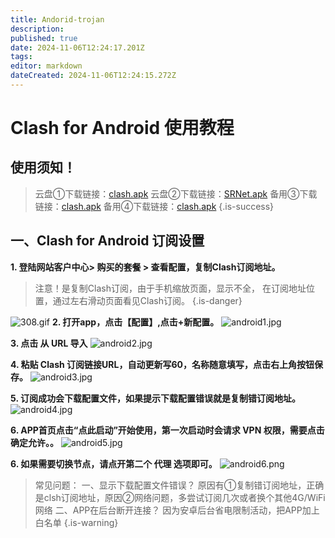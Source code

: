 ```yaml
---
title: Andorid-trojan
description: 
published: true
date: 2024-11-06T12:24:17.201Z
tags: 
editor: markdown
dateCreated: 2024-11-06T12:24:15.272Z
---
```


# Clash for Android 使用教程
## 使用须知！


> 云盘①下载链接：[clash.apk](/trojan/clash_for_android.apk)
云盘②下载链接：[SRNet.apk](https://www.sspro.org/modules/servers/AppServer/com.ssronline.srnet-Signed.apk)
备用③下载链接：[clash.apk](https://device.helpsme.org/s/iaKcKLbEqQqzgqA)
备用④下载链接：[clash.apk](https://s1.helpsme.org/clash-android.apk)
{.is-success}


## 一、Clash for Android 订阅设置
**1. 登陆网站客户中心> 购买的套餐 > 查看配置，复制Clash订阅地址。**
> 注意！是复制Clash订阅，由于手机缩放页面，显示不全，
在订阅地址位置，通过左右滑动页面看见Clash订阅。
{.is-danger}

![308.gif](/images/308.gif)
**2. 打开app，点击【配置】,点击+新配置。**
![android1.jpg](/images/trojan-img/android1.jpg)

**3. 点击 从 URL 导入**
![android2.jpg](/images/trojan-img/android2.jpg)

**4. 粘贴 Clash 订阅链接URL，自动更新写60，名称随意填写，点击右上角按钮保存。**
![android3.jpg](/images/trojan-img/android3.jpg)

**5. 订阅成功会下载配置文件，如果提示下载配置错误就是复制错订阅地址。**
![android4.jpg](/images/trojan-img/android4.jpg)

**6. APP首页点击“点此启动”开始使用，第一次启动时会请求 VPN 权限，需要点击确定允许。。**
![android5.jpg](/images/trojan-img/android5.jpg)

**6. 如果需要切换节点，请点开第二个 代理 选项即可。**
![android6.png](/images/trojan-img/android6.png)

> 常见问题：
一、显示下载配置文件错误？
原因有①复制错订阅地址，正确是clsh订阅地址，原因②网络问题，多尝试订阅几次或者换个其他4G/WiFi网络
二、APP在后台断开连接？
因为安卓后台省电限制活动，把APP加上白名单
{.is-warning}


